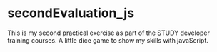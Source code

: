 # secondEvaluation_js

This is my second practical exercise as part of the STUDY developer training courses.
A little dice game to show my skills with javaScript.
